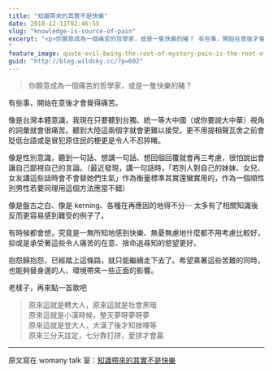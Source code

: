 ```yaml
---
title: "知識帶來的其實不是快樂"
date: 2018-12-11T02:46:55
slug: "knowledge-is-source-of-pain"
excerpt: "<p>你願意成為一個痛苦的哲學家，或是一隻快樂的豬？ 有些事，開始在意後才會覺得痛苦。</p>
"
feature_image: quote-evil-being-the-root-of-mystery-pain-is-the-root-of-knowledge-simone-weil-30-97-98.jpg
guid: "http://blog.wildsky.cc/?p=602"
---
```

> 你願意成為一個痛苦的哲學家，或是一隻快樂的豬？

有些事，開始在意後才會覺得痛苦。

像是台灣本體意識，我現在只要聽到台獨、統一等大中國（或你要說大中華）視角的詞彙就會很痛苦。聽到大陸這兩個字就會更難以接受。更不用提相聲瓦舍之前會貶低台語或是冒犯原住民的梗更是令人不忍猝睹。

像是性別意識，聽到一句話、想講一句話、想回個回覆就會再三考慮，很怕說出會讓自己鄙視自己的言論。（最近發現，講一句話時，「若別人對自己的妹妹、女兒、女友講這些話時會不會替她們生氣」作為衡量標準其實還蠻實用的，作為一個順性別男性若要同理用這個方法應當不錯）

像是盤古之白、像是 kerning、各種在再應因的地得不分⋯ 太多有了相關知識後反而更容易感到難受的例子了。

有時候都會想，究竟是一無所知地感到快樂、無憂無慮地什麼都不用考慮比較好，抑或是承受著這些令人痛苦的在意、捨命追尋知的慾望更好。

抱怨歸抱怨，已經踏上這條路，就只能繼續走下去了。希望乘著這些苦難的同時，也能夠替身邊的人、環境帶來一些正面的影響。

老樣子，再來點一首歌吧

> 原來這就是轉大人，原來這就是社會黑暗  
> 原來這就是小漢時候，整天夢呀夢呀夢  
> 原來這就是登大人，大漢了後才知挫哩等  
> 原來三分天註定，七分靠打拼，愛拼才會贏

* * *

原文寫在 womany talk 室：[知識帶來的其實不是快樂](https://talk.womany.net/t/topic/1057)